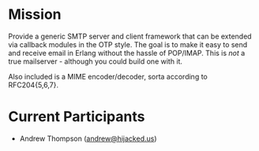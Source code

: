 Mission
=======

Provide a generic SMTP server and client framework that can be extended via
callback modules in the OTP style. The goal is to make it easy to send and
receive email in Erlang without the hassle of POP/IMAP. This is *not* a true
mailserver - although you could build one with it.

Also included is a MIME encoder/decoder, sorta according to RFC204{5,6,7}.

Current Participants
====================

+ Andrew Thompson (andrew@hijacked.us)
